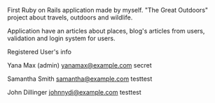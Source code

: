 First Ruby on Rails application made by myself.
"The Great Outdoors" project about travels, outdoors and wildlife.

Application have an articles about places, blog's articles from users, validation and login system for users.

Registered User's info

Yana Max (admin)
yanamax@example.com
secret


Samantha Smith
samantha@example.com
testtest


John Dillinger
johnnydi@example.com
testtest
